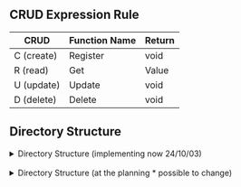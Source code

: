 ## CRUD Expression Rule
| CRUD | Function Name | Return |
| ---- | ---- | ---- | 
| C (create) | Register | void |
| R (read)   | Get | Value |
| U (update) | Update | void |
| D (delete) | Delete | void |

## Directory Structure

<details><summary>Directory Structure (implementing now 24/10/03)</summary>

```sh
src
|-- application
|   |-- eatery
|   |   |-- deleteEateryApplicationService
|   |   |   |-- DeleteEateryApplicationService.test.ts
|   |   |   `-- DeleteEateryApplicationService.ts
|   |   |-- eateryDto.ts
|   |   |-- registerEateryApplicationService
|   |   |   |-- RegisterEateryApplicationService.test.ts
|   |   |   `-- RegisterEateryApplicationService.ts
|   |   |-- testEateryData.ts
|   |   `-- updateEateryApplicationService
|   |       |-- UpdateEateryApplicationService.test.ts
|   |       `-- UpdateEateryApplicationService.ts
|   |-- eateryReview
|   |   |-- deleteEateryReviewApplicationService
|   |   |   |-- DeleteEateryReviewApplicationService.test.ts
|   |   |   `-- DeleteEateryReviewApplicationService.ts
|   |   |-- eateryReviewDto.ts
|   |   |-- registerEateryReviewApplicationService
|   |   |   |-- RegisterEateryReviewApplicationService.test.ts
|   |   |   `-- RegisterEateryReviewApplicationService.ts
|   |   |-- testEateryReviewData.ts
|   |   `-- updateEateryReviewApplicationService
|   |       |-- UpdateEateryReviewApplicationService.test.ts
|   |       `-- UpdateEateryReviewApplicationService.ts
|   `-- user
|       |-- deleteUserApplicationService
|       |   |-- DeleteUserApplicationService.test.ts
|       |   `-- DeleteUserApplicationService.ts
|       |-- getUserApplicationService
|       |   `-- GetUserApplicationService.ts
|       |-- registerUserApplicationService
|       |   |-- RegisterUserApplicationService.test.ts
|       |   `-- RegisterUserApplicationService.ts
|       |-- testUserData.ts
|       |-- updateUserApplicationService
|       |   |-- UpdateUserApplicationService.test.ts
|       |   `-- UpdateUserApplicationService.ts
|       `-- userDto.ts
|-- domain
|   |-- entities
|   |   |-- Eatery.test.ts
|   |   |-- Eatery.ts
|   |   |-- EateryReview.test.ts
|   |   |-- EateryReview.ts
|   |   |-- User.test.ts
|   |   `-- User.ts
|   |-- repository
|   |   |-- IEateryRepository.ts
|   |   |-- IEateryReviewRepository.ts
|   |   `-- IUserRepository.ts
|   |-- service
|   |   |-- EateryDomainService.test.ts
|   |   |-- EateryDomainService.ts
|   |   |-- EateryReviewDomainService.test.ts
|   |   |-- EateryReviewDomainService.ts
|   |   |-- UserDomainService.test.ts
|   |   `-- UserDomainService.ts
|   `-- valueObject
|       |-- AbstractValueObject.ts
|       |-- eatery
|       |   |-- EateryAddress.ts
|       |   |-- EateryAdress.test.ts
|       |   |-- EateryBusinessHours.test.ts
|       |   |-- EateryBusinessHours.ts
|       |   |-- EateryCategory.test.ts
|       |   |-- EateryCategory.ts
|       |   |-- EateryCountry.test.ts
|       |   |-- EateryCountry.ts
|       |   |-- EateryDescription.test.ts
|       |   |-- EateryDescription.ts
|       |   |-- EateryId.test.ts
|       |   |-- EateryId.ts
|       |   |-- EateryImages.test.ts
|       |   |-- EateryImages.ts
|       |   |-- EateryLocation.test.ts
|       |   |-- EateryLocation.ts
|       |   |-- EateryName.test.ts
|       |   |-- EateryName.ts
|       |   |-- EateryRating.test.ts
|       |   |-- EateryRating.ts
|       |   |-- EateryRegularHolidays.test.ts
|       |   `-- EateryRegularHolidays.ts
|       |-- eateryReview
|       |   |-- EateryReviewComment.test.ts
|       |   |-- EateryReviewComment.ts
|       |   |-- EateryReviewId.test.ts
|       |   |-- EateryReviewId.ts
|       |   |-- EateryReviewRating.test.ts
|       |   `-- EateryReviewRating.ts
|       `-- user
|           |-- UserId.test.ts
|           |-- UserId.ts
|           |-- UserImage.test.ts
|           |-- UserImage.ts
|           |-- UserName.test.ts
|           |-- UserName.ts
|           |-- UserPassword.test.ts
|           `-- UserPassword.ts
|-- external
|   `-- mongoose
|       `-- model
|           |-- EateryModel.ts
|           |-- EateryReviewModel.ts
|           `-- UserModel.ts
|-- index.ts
|-- infrastructure
|   |-- MongooseEateryRepository.test.ts
|   |-- MongooseEateryRepository.ts
|   |-- MongooseEateryReviewRepository.test.ts
|   |-- MongooseEateryReviewRepository.ts
|   |-- MongooseUserRepository.test.ts
|   |-- MongooseUserRepository.ts
|   `-- shared
|       |-- InMemoryEateryRepository.ts
|       |-- InMemoryEateryReviewRepository.ts
|       `-- InMemoryUserRepository.ts
`-- presentation
    `-- express

```

</details>

<br />

<details><summary>Directory Structure (at the planning * possible to change)</summary>

/src
  /domain
    /entities
      User.ts            // ユーザーエンティティ（名前、メールアドレス、パスワードなどの属性を持つ）
      Eatery.ts      // 飲食店エンティティ（名前、住所、カテゴリなどの属性を持つ）
      EateryReview.ts          // レビューエンティティ（レビュー内容、評価、投稿者などの属性を持つ）
    /valueObjects
      Email.ts           // メール値オブジェクト（メールアドレスのバリデーションなど）
      Rating.ts          // 評価値オブジェクト（評価スコアの範囲など）
    /repositories
      IUserRepository.ts  // ユーザーリポジトリインターフェース
      IEateryRepository.ts  // 飲食店リポジトリインターフェース
      IReviewRepository.ts  // レビューリポジトリインターフェース
    /services
      UserService.ts      // ユーザードメインサービス
      EateryService.ts // 飲食店ドメインサービス
    /events
      EateryAddedEvent.ts // 飲食店追加イベント
      ReviewAddedEvent.ts     // レビュー追加イベント

アプリケーション層
  /application
    /services
      UserApplicationService.ts   // ユーザーアプリケーションサービス
      EateryApplicationService.ts // 飲食店アプリケーションサービス
      ReviewApplicationService.ts    // レビューアプリケーションサービス
    /dto
      UserDTO.ts                  // ユーザーデータ転送オブジェクト
      EateryDTO.ts            // 飲食店データ転送オブジェクト
      ReviewDTO.ts                // レビューデータ転送オブジェクト
    /commands
      AddEateryCommand.ts     // 飲食店追加コマンド
      AddReviewCommand.ts         // レビュー追加コマンド
    /queries
      GetEateryQuery.ts       // 飲食店取得クエリ
      GetUserQuery.ts             // ユーザー取得クエリ
    /handlers
      AddEateryHandler.ts     // 飲食店追加ハンドラ
      AddReviewHandler.ts         // レビュー追加ハンドラ

インフラストラクチャ層
  /infrastructure
    /repositories
      UserRepository.ts           // ユーザーリポジトリの具体的な実装
      EateryRepository.ts     // 飲食店リポジトリの具体的な実装
      ReviewRepository.ts         // レビューリポジトリの具体的な実装
    /persistence
      DatabaseConnection.ts       // データベース接続設定
    /api
      ExternalEateryService.ts // 外部飲食店サービス
    /config
      AppConfig.ts                // アプリケーション設定
    /services
      NotificationService.ts      // 通知サービス（例：レビュー追加通知）

インターフェース層（プレゼンテーション層）
  /interface
    /controllers
      UserController.ts           // ユーザーコントローラー
      EateryController.ts     // 飲食店コントローラー
      ReviewController.ts         // レビューコントローラー
    /views
      EateryView.ts           // 飲食店ビュー
      ReviewView.ts               // レビュービュー
    /dto
      UserRequestDTO.ts           // ユーザーリクエストDTO
      UserResponseDTO.ts          // ユーザーレスポンスDTO
      EateryRequestDTO.ts     // 飲食店リクエストDTO
      EateryResponseDTO.ts    // 飲食店レスポンスDTO
      ReviewRequestDTO.ts         // レビューリクエストDTO
      ReviewResponseDTO.ts        // レビューレスポンスDTO

共通層
  /shared
    /utils
      DateUtils.ts                // 日付ユーティリティ
      ValidationUtils.ts          // バリデーションユーティリティ
    /exceptions
      NotFoundException.ts        // 例外クラス（エンティティが見つからない場合）
      ValidationException.ts      // 例外クラス（バリデーションエラーの場合）
    /constants
      AppConstants.ts             // アプリケーション定数

</details>
